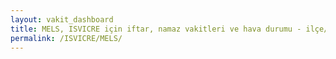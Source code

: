 ```yaml
---
layout: vakit_dashboard
title: MELS, ISVICRE için iftar, namaz vakitleri ve hava durumu - ilçe/eyalet seç
permalink: /ISVICRE/MELS/
---
```


<script type="text/javascript">
  var GLOBAL_COUNTRY = 'ISVICRE';
  var GLOBAL_CITY = 'MELS';
  var GLOBAL_STATE = '';
  var lat = 72;
  var lon = 21;
</script>
